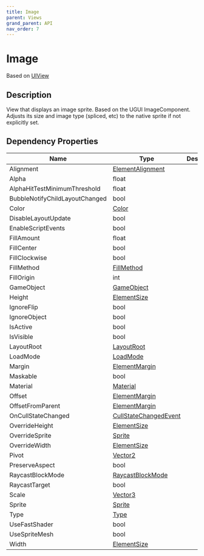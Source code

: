 ```yaml
---
title: Image
parent: Views
grand_parent: API
nav_order: 7
---
```


# Image

Based on [UIView](UIView)

## Description

View that displays an image sprite. Based on the UGUI ImageComponent. Adjusts its size and image type (spliced, etc) to the native sprite if not explicitly set.

## Dependency Properties

| Name | Type | Description |
| --- | --- | --- |
| Alignment | [ElementAlignment](../Types/ElementAlignment) |  |
| Alpha | float |  |
| AlphaHitTestMinimumThreshold | float |  |
| BubbleNotifyChildLayoutChanged | bool |  |
| Color | [Color](http://docs.unity3d.com/ScriptReference/Color.html) |  |
| DisableLayoutUpdate | bool |  |
| EnableScriptEvents | bool |  |
| FillAmount | float |  |
| FillCenter | bool |  |
| FillClockwise | bool |  |
| FillMethod | [FillMethod](http://docs.unity3d.com/ScriptReference/FillMethod.html) |  |
| FillOrigin | int |  |
| GameObject | [GameObject](http://docs.unity3d.com/ScriptReference/GameObject.html) |  |
| Height | [ElementSize](../Types/ElementSize) |  |
| IgnoreFlip | bool |  |
| IgnoreObject | bool |  |
| IsActive | bool |  |
| IsVisible | bool |  |
| LayoutRoot | [LayoutRoot](LayoutRoot) |  |
| LoadMode | [LoadMode](../Types/LoadMode) |  |
| Margin | [ElementMargin](../Types/ElementMargin) |  |
| Maskable | bool |  |
| Material | [Material](http://docs.unity3d.com/ScriptReference/Material.html) |  |
| Offset | [ElementMargin](../Types/ElementMargin) |  |
| OffsetFromParent | [ElementMargin](../Types/ElementMargin) |  |
| OnCullStateChanged | [CullStateChangedEvent](http://docs.unity3d.com/ScriptReference/CullStateChangedEvent.html) |  |
| OverrideHeight | [ElementSize](../Types/ElementSize) |  |
| OverrideSprite | [Sprite](http://docs.unity3d.com/ScriptReference/Sprite.html) |  |
| OverrideWidth | [ElementSize](../Types/ElementSize) |  |
| Pivot | [Vector2](http://docs.unity3d.com/ScriptReference/Vector2.html) |  |
| PreserveAspect | bool |  |
| RaycastBlockMode | [RaycastBlockMode](../Types/RaycastBlockMode) |  |
| RaycastTarget | bool |  |
| Scale | [Vector3](http://docs.unity3d.com/ScriptReference/Vector3.html) |  |
| Sprite | [Sprite](http://docs.unity3d.com/ScriptReference/Sprite.html) |  |
| Type | [Type](http://docs.unity3d.com/ScriptReference/Type.html) |  |
| UseFastShader | bool |  |
| UseSpriteMesh | bool |  |
| Width | [ElementSize](../Types/ElementSize) |  |
